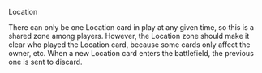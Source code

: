 Location

There can only be one Location card in play at any given time, so this is a shared zone among players. However, the Location zone should make it clear who played the Location card, because some cards only affect the owner, etc.
When a new Location card enters the battlefield, the previous one is sent to discard.